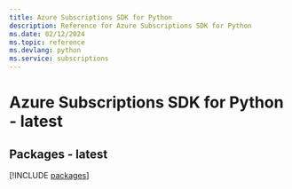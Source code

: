 ```yaml
---
title: Azure Subscriptions SDK for Python
description: Reference for Azure Subscriptions SDK for Python
ms.date: 02/12/2024
ms.topic: reference
ms.devlang: python
ms.service: subscriptions
---
```

# Azure Subscriptions SDK for Python - latest
## Packages - latest
[!INCLUDE [packages](subscriptions-index.md)]